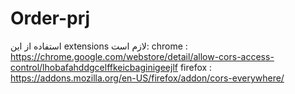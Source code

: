 # Order-prj
استفاده از این extensions لازم است:
chrome : https://chrome.google.com/webstore/detail/allow-cors-access-control/lhobafahddgcelffkeicbaginigeejlf
firefox : https://addons.mozilla.org/en-US/firefox/addon/cors-everywhere/

